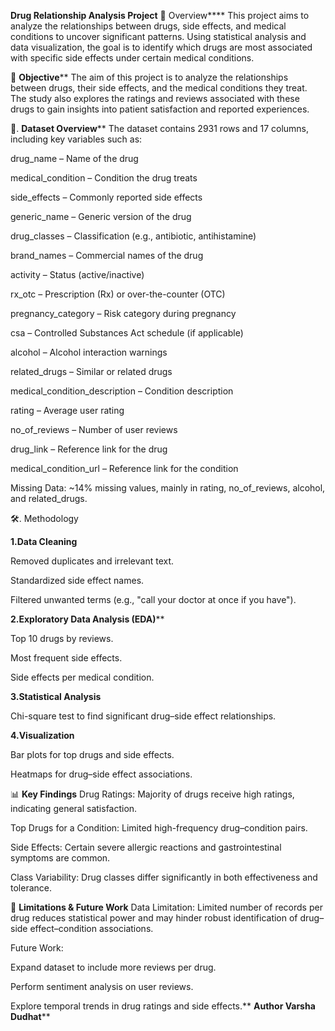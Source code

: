 
**Drug Relationship Analysis Project**
**📌** Overview****
This project aims to analyze the relationships between drugs, side effects, and medical conditions to uncover significant patterns. Using statistical analysis and data visualization, the goal is to identify which drugs are most associated with specific side effects under certain medical conditions.


🎯 **Objective****
The aim of this project is to analyze the relationships between drugs, their side effects, and the medical conditions they treat. The study also explores the ratings and reviews associated with these drugs to gain insights into patient satisfaction and reported experiences.

📂. **Dataset Overview****
The dataset contains 2931 rows and 17 columns, including key variables such as:

drug_name – Name of the drug

medical_condition – Condition the drug treats

side_effects – Commonly reported side effects

generic_name – Generic version of the drug

drug_classes – Classification (e.g., antibiotic, antihistamine)

brand_names – Commercial names of the drug

activity – Status (active/inactive)

rx_otc – Prescription (Rx) or over-the-counter (OTC)

pregnancy_category – Risk category during pregnancy

csa – Controlled Substances Act schedule (if applicable)

alcohol – Alcohol interaction warnings

related_drugs – Similar or related drugs

medical_condition_description – Condition description

rating – Average user rating

no_of_reviews – Number of user reviews

drug_link – Reference link for the drug

medical_condition_url – Reference link for the condition

Missing Data: ~14% missing values, mainly in rating, no_of_reviews, alcohol, and related_drugs.

🛠️. Methodology

**1.Data Cleaning**

Removed duplicates and irrelevant text.

Standardized side effect names.

Filtered unwanted terms (e.g., "call your doctor at once if you have").

**2.Exploratory Data Analysis (EDA)****

Top 10 drugs by reviews.

Most frequent side effects.

Side effects per medical condition.

**3.Statistical Analysis**

Chi-square test to find significant drug–side effect relationships.

**4.Visualization**

Bar plots for top drugs and side effects.

Heatmaps for drug–side effect associations.

📊 **Key Findings**
Drug Ratings: Majority of drugs receive high ratings, indicating general satisfaction.

Top Drugs for a Condition: Limited high-frequency drug–condition pairs.

Side Effects: Certain severe allergic reactions and gastrointestinal symptoms are common.

Class Variability: Drug classes differ significantly in both effectiveness and tolerance.

📌 **Limitations & Future Work**
Data Limitation: Limited number of records per drug reduces statistical power and may hinder robust identification of drug–side effect–condition associations.

Future Work:

Expand dataset to include more reviews per drug.

Perform sentiment analysis on user reviews.

Explore temporal trends in drug ratings and side effects.**
 **Author
 Varsha Dudhat****
